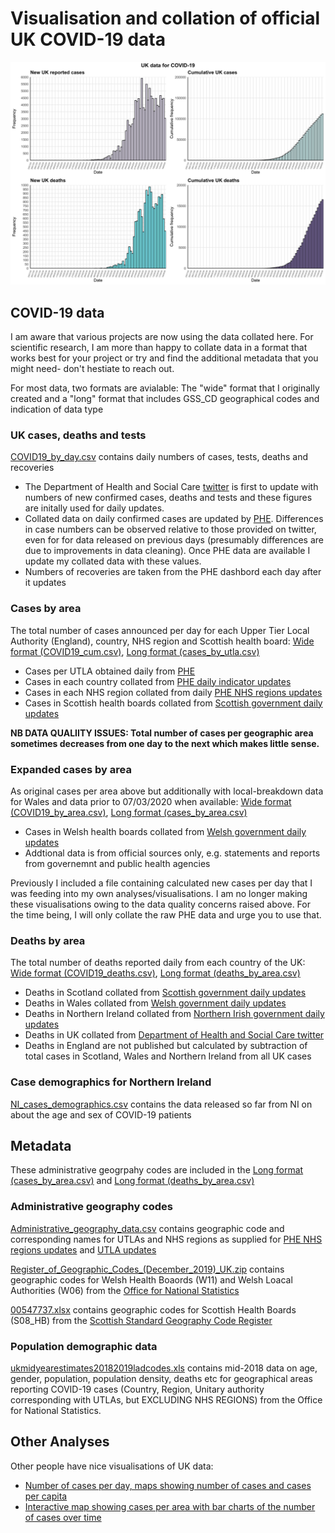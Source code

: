 # Visualisation and collation of official UK COVID-19 data

![Daily and cumulative cases, tests and deaths, 10.03.2020](https://github.com/emmadoughty/Daily_COVID-19/blob/master/Summary_plot.png)

## COVID-19 data

I am aware that various projects are now using the data collated here. For scientific research, I am more than happy to collate data in a format that works best for your project or try and find the additional metadata that you might need- don't hestiate to reach out.

For most data, two formats are avialable: The "wide" format that I originally created and a "long" format that includes GSS_CD geographical codes and indication of data type


### UK cases, deaths and tests


[COVID19_by_day.csv](https://github.com/emmadoughty/Daily_COVID-19/blob/master/Data/COVID19_by_day.csv) contains daily numbers of cases, tests, deaths and recoveries
- The Department of Health and Social Care [twitter](https://twitter.com/DHSCgovuk) is first to update with numbers of new confirmed cases, deaths and tests and these figures are initally used for daily updates.
- Collated data on daily confirmed cases are updated by [PHE](https://www.arcgis.com/home/item.html?id=bc8ee90225644ef7a6f4dd1b13ea1d67). Differences in case numbers can be observed relative to those provided on twitter, even for for data released on previous days (presumably differences are due to improvements in data cleaning). Once PHE data are available I update my collated data with these values.
- Numbers of recoveries are taken from the PHE dashbord each day after it updates

### Cases by area


The total number of cases announced per day for each Upper Tier Local Authority (England),  country, NHS region and Scottish health board: [Wide format (COVID19_cum.csv)](https://github.com/emmadoughty/Daily_COVID-19/blob/master/Data/COVID19_cum.csv), [Long format (cases_by_utla.csv)](https://github.com/emmadoughty/Daily_COVID-19/blob/master/Data/cases_by_utla.csv)
- Cases per UTLA obtained daily from [PHE](https://www.arcgis.com/home/item.html?id=b684319181f94875a6879bbc833ca3a6) 
- Cases in each country collated from [PHE daily indicator updates](https://www.arcgis.com/home/item.html?id=bc8ee90225644ef7a6f4dd1b13ea1d67)
- Cases in each NHS region collated from daily [PHE NHS regions updates](https://www.arcgis.com/home/item.html?id=ca796627a2294c51926865748c4a56e8)
- Cases in Scottish health boards collated from [Scottish government daily updates](https://www.gov.scot/coronavirus-covid-19/)


**NB DATA QUALIITY ISSUES: Total number of cases per geographic area sometimes decreases from one day to the next which makes little sense.**

### Expanded cases by area
As original cases per area above but additionally with local-breakdown data for Wales and data prior to 07/03/2020 when available: [Wide format (COVID19_by_area.csv)](https://github.com/emmadoughty/Daily_COVID-19/blob/master/Data/COVID19_by_area.csv), [Long format (cases_by_area.csv)](https://github.com/emmadoughty/Daily_COVID-19/blob/master/Data/cases_by_area.csv)
- Cases in Welsh health boards collated from [Welsh government daily updates](https://covid19-phwstatement.nhs.wales/)
- Addtional data is from official sources only, e.g. statements and reports from governemnt and public health agencies




Previously I included a file containing calculated new cases per day that I was feeding into my own analyses/visualisations. I am no longer making these visualisations owing to the data quality concerns raised above. For the time being, I will only collate the raw PHE data and urge you to use that.

### Deaths by area
The total number of deaths reported daily from each country of the UK: [Wide format (COVID19_deaths.csv)](https://github.com/emmadoughty/Daily_COVID-19/blob/master/Data/COVID19_deaths.csv), [Long format (deaths_by_area.csv)](https://github.com/emmadoughty/Daily_COVID-19/blob/master/Data/deaths_by_area.csv)
- Deaths in Scotland collated from [Scottish government daily updates](https://www.gov.scot/coronavirus-covid-19/)
- Deaths in Wales collated from [Welsh government daily updates](https://covid19-phwstatement.nhs.wales/)
- Deaths in Northern Ireland collated from [Northern Irish government daily updates](https://www.health-ni.gov.uk/news/)
- Deaths in UK collated from [Department of Health and Social Care twitter](https://twitter.com/DHSCgovuk)
- Deaths in England are not published but calculated by subtraction of total cases in Scotland, Wales and Northern Ireland from all UK cases

### Case demographics for Northern Ireland
[NI_cases_demographics.csv](https://github.com/emmadoughty/Daily_COVID-19/blob/master/Data/NI_cases_demographics.csv) contains the data released so far from NI on about the age and sex of COVID-19 patients



## Metadata

These administrative geogrpahy codes are included in the [Long format (cases_by_area.csv)](https://github.com/emmadoughty/Daily_COVID-19/blob/master/Data/cases_by_area.csv) and [Long format (deaths_by_area.csv)](https://github.com/emmadoughty/Daily_COVID-19/blob/master/Data/deaths_by_area.csv)

### Administrative geography codes
[Administrative_geography_data.csv](https://github.com/emmadoughty/Daily_COVID-19/blob/master/Data/Administrative_geography_data.csv) contains geographic code and corresponding names for UTLAs and NHS regions as supplied for [PHE NHS regions updates](https://www.arcgis.com/home/item.html?id=ca796627a2294c51926865748c4a56e8) and [UTLA updates](https://www.arcgis.com/home/item.html?id=b684319181f94875a6879bbc833ca3a6)

[Register_of_Geographic_Codes_(December_2019)_UK.zip](https://github.com/emmadoughty/Daily_COVID-19/blob/master/Data/Register_of_Geographic_Codes_(December_2019)_UK.zip) contains geographic codes for Welsh Health Boaords (W11) and Welsh Loacal Authorities (W06) from the [Office for National Statistics](http://geoportal.statistics.gov.uk/datasets/register-of-geographic-codes-december-2019-for-the-united-kingdom)

[00547737.xlsx](https://github.com/emmadoughty/Daily_COVID-19/blob/master/Data/00547737.xlsx) contains geographic codes for Scottish Health Boards (S08_HB) from the [Scottish Standard Geography Code Register](https://www2.gov.scot/Topics/Statistics/sns/SNSRef/StanGeoCodeRegister)

### Population demographic data
[ukmidyearestimates20182019ladcodes.xls](https://www.ons.gov.uk/peoplepopulationandcommunity/populationandmigration/populationestimates/datasets/populationestimatesforukenglandandwalesscotlandandnorthernireland) contains mid-2018 data on age, gender, population, population density, deaths etc for geographical areas reporting COVID-19 cases (Country, Region, Unitary authority corresponding with UTLAs, but EXCLUDING NHS REGIONS) from the Office for National Statistics.


## Other Analyses

Other people have nice visualisations of UK data:
- [Number of cases per day, maps showing number of cases and cases per capita](https://trafforddatalab.shinyapps.io/covid-19)
- [Interactive map showing cases per area with bar charts of the number of cases over time](https://www.arcgis.com/home/webmap/viewer.html?webmap=2c122cca2af644339cb636a9844672af&extent=-1.8598,50.9565,2.1969,52.3368)
